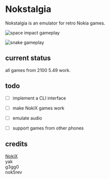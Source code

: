 # Nokstalgia
Nokstalgia is an emulator for retro Nokia games.

![space impact gameplay](https://github.com/user-attachments/assets/fceae164-46d8-42c6-b886-98c65531d7e1)

![snake gameplay](https://github.com/user-attachments/assets/a3379aa8-3880-48c2-ac37-286ea1268d5f)

## current status
all games from 2100 5.49 work.

## todo
- [ ] implement a CLI interface
- [ ] make NokiX games work
- [ ] emulate audio
- [ ] support games from other phones


## credits
[NokiX](https://arkadiusz.wahlig.eu/NokiX.html) \
yak \
g3gg0 \
nok5rev
